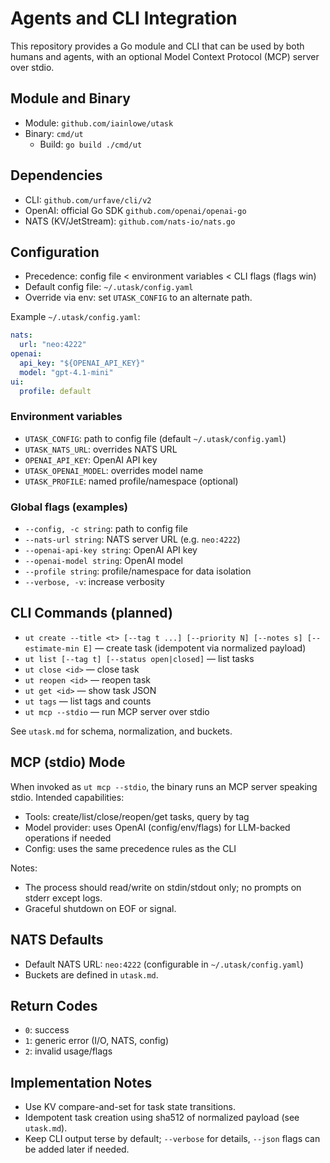 # Agents and CLI Integration

This repository provides a Go module and CLI that can be used by both humans and agents, with an optional Model Context Protocol (MCP) server over stdio.

## Module and Binary

- Module: `github.com/iainlowe/utask`
- Binary: `cmd/ut`
  - Build: `go build ./cmd/ut`

## Dependencies

- CLI: `github.com/urfave/cli/v2`
- OpenAI: official Go SDK `github.com/openai/openai-go`
- NATS (KV/JetStream): `github.com/nats-io/nats.go`

## Configuration

- Precedence: config file < environment variables < CLI flags (flags win)
- Default config file: `~/.utask/config.yaml`
- Override via env: set `UTASK_CONFIG` to an alternate path.

Example `~/.utask/config.yaml`:

```yaml
nats:
  url: "neo:4222"
openai:
  api_key: "${OPENAI_API_KEY}"
  model: "gpt-4.1-mini"
ui:
  profile: default
```

### Environment variables

- `UTASK_CONFIG`: path to config file (default `~/.utask/config.yaml`)
- `UTASK_NATS_URL`: overrides NATS URL
- `OPENAI_API_KEY`: OpenAI API key
- `UTASK_OPENAI_MODEL`: overrides model name
- `UTASK_PROFILE`: named profile/namespace (optional)

### Global flags (examples)

- `--config, -c string`: path to config file
- `--nats-url string`: NATS server URL (e.g. `neo:4222`)
- `--openai-api-key string`: OpenAI API key
- `--openai-model string`: OpenAI model
- `--profile string`: profile/namespace for data isolation
- `--verbose, -v`: increase verbosity

## CLI Commands (planned)

- `ut create --title <t> [--tag t ...] [--priority N] [--notes s] [--estimate-min E]` — create task (idempotent via normalized payload)
- `ut list [--tag t] [--status open|closed]` — list tasks
- `ut close <id>` — close task
- `ut reopen <id>` — reopen task
- `ut get <id>` — show task JSON
- `ut tags` — list tags and counts
- `ut mcp --stdio` — run MCP server over stdio

See `utask.md` for schema, normalization, and buckets.

## MCP (stdio) Mode

When invoked as `ut mcp --stdio`, the binary runs an MCP server speaking stdio. Intended capabilities:

- Tools: create/list/close/reopen/get tasks, query by tag
- Model provider: uses OpenAI (config/env/flags) for LLM-backed operations if needed
- Config: uses the same precedence rules as the CLI

Notes:
- The process should read/write on stdin/stdout only; no prompts on stderr except logs.
- Graceful shutdown on EOF or signal.

## NATS Defaults

- Default NATS URL: `neo:4222` (configurable in `~/.utask/config.yaml`)
- Buckets are defined in `utask.md`.

## Return Codes

- `0`: success
- `1`: generic error (I/O, NATS, config)
- `2`: invalid usage/flags

## Implementation Notes

- Use KV compare-and-set for task state transitions.
- Idempotent task creation using sha512 of normalized payload (see `utask.md`).
- Keep CLI output terse by default; `--verbose` for details, `--json` flags can be added later if needed.
